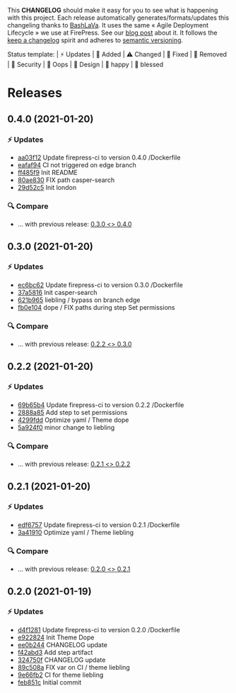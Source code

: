 This **CHANGELOG** should make it easy for you to see what is happening with this project. Each release automatically generates/formats/updates this changeling thanks to [BashLaVa](https://github.com/firepress-org/bashlava). It uses the same « Agile Deployment Lifecycle » we use at FirePress. See our [blog post](https://firepress.org/en/how-do-we-update-hundreds-of-ghosts-websites-on-docker-swarm/) about it. It follows the [keep a changelog](https://keepachangelog.com/en/1.0.0/) spirit and adheres to [semantic versioning](https://semver.org/spec/v2.0.0.html).

Status template:
| ⚡️ Updates | 🚀 Added | ⚠️ Changed |
🐛 Fixed | 🛑 Removed | 🔑 Security |
🙈 Oops | 🎨 Design | 🎉 happy | 🙌 blessed

# Releases

## 0.4.0 (2021-01-20)
### ⚡️ Updates
- [aa03f12](https://github.com/firepress-org/firepress-ci/commit/aa03f12) Update firepress-ci to version 0.4.0 /Dockerfile
- [eafaf94](https://github.com/firepress-org/firepress-ci/commit/eafaf94) CI not triggered on edge branch
- [ff485f9](https://github.com/firepress-org/firepress-ci/commit/ff485f9) Init README
- [80ae830](https://github.com/firepress-org/firepress-ci/commit/80ae830) FIX path casper-search
- [29d52c5](https://github.com/firepress-org/firepress-ci/commit/29d52c5) Init london

### 🔍 Compare
- ... with previous release: [0.3.0 <> 0.4.0](https://github.com/firepress-org/firepress-ci/compare/0.3.0...0.4.0)

## 0.3.0 (2021-01-20)
### ⚡️ Updates
- [ec6bc62](https://github.com/firepress-org/firepress-ci/commit/ec6bc62) Update firepress-ci to version 0.3.0 /Dockerfile
- [37a5816](https://github.com/firepress-org/firepress-ci/commit/37a5816) Init casper-search
- [621b965](https://github.com/firepress-org/firepress-ci/commit/621b965) liebling / bypass on branch edge
- [fb0e104](https://github.com/firepress-org/firepress-ci/commit/fb0e104) dope / FIX paths during step Set permissions

### 🔍 Compare
- ... with previous release: [0.2.2 <> 0.3.0](https://github.com/firepress-org/firepress-ci/compare/0.2.2...0.3.0)

## 0.2.2 (2021-01-20)
### ⚡️ Updates
- [69b65b4](https://github.com/firepress-org/firepress-ci/commit/69b65b4) Update firepress-ci to version 0.2.2 /Dockerfile
- [2888a85](https://github.com/firepress-org/firepress-ci/commit/2888a85) Add step to set permissions
- [4299fdd](https://github.com/firepress-org/firepress-ci/commit/4299fdd) Optimize yaml / Theme dope
- [5a924f0](https://github.com/firepress-org/firepress-ci/commit/5a924f0) minor change to liebling

### 🔍 Compare
- ... with previous release: [0.2.1 <> 0.2.2](https://github.com/firepress-org/firepress-ci/compare/0.2.1...0.2.2)

## 0.2.1 (2021-01-20)
### ⚡️ Updates
- [edf6757](https://github.com/firepress-org/firepress-ci/commit/edf6757) Update firepress-ci to version 0.2.1 /Dockerfile
- [3a41910](https://github.com/firepress-org/firepress-ci/commit/3a41910) Optimize yaml / Theme liebling

### 🔍 Compare
- ... with previous release: [0.2.0 <> 0.2.1](https://github.com/firepress-org/firepress-ci/compare/0.2.0...0.2.1)

## 0.2.0 (2021-01-19)
### ⚡️ Updates
- [d4f1281](https://github.com/firepress-org/firepress-ci/commit/d4f1281) Update firepress-ci to version 0.2.0 /Dockerfile
- [e922824](https://github.com/firepress-org/firepress-ci/commit/e922824) Init Theme Dope
- [ee0b244](https://github.com/firepress-org/firepress-ci/commit/ee0b244) CHANGELOG update
- [f42abd3](https://github.com/firepress-org/firepress-ci/commit/f42abd3) Add step artifact
- [324750f](https://github.com/firepress-org/firepress-ci/commit/324750f) CHANGELOG update
- [89c508a](https://github.com/firepress-org/firepress-ci/commit/89c508a) FIX var on CI / theme liebling
- [9e66fb2](https://github.com/firepress-org/firepress-ci/commit/9e66fb2) CI for theme liebling
- [feb851c](https://github.com/firepress-org/firepress-ci/commit/feb851c) Initial commit
